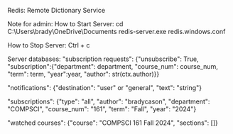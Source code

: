 Redis: Remote Dictionary Service

Note for admin:
How to Start Server:
cd C:\Users\brady\OneDrive\Documents
redis-server.exe redis.windows.conf

How to Stop Server:
Ctrl + c


Server databases:
"subscription requests": {"unsubscribe": True, "subscription":{"department": department, "course_num": course_num, "term": term, "year":year, "author": str(ctx.author)}}

"notifications": 
{"destination": "user" or "general", "text": "string"}

"subscriptions":
{"type": "all", "author": "bradycason", "department": "COMPSCI", "course_num": "161", "term": "Fall", "year": "2024"}

"watched courses":
{"course": "COMPSCI 161 Fall 2024", "sections": []}